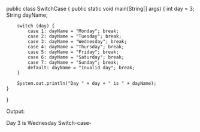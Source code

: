 
public class SwitchCase {
    public static void main(String[] args) {
        int day = 3;
        String dayName;

        switch (day) {
            case 1: dayName = "Monday"; break;
            case 2: dayName = "Tuesday"; break;
            case 3: dayName = "Wednesday"; break;
            case 4: dayName = "Thursday"; break;
            case 5: dayName = "Friday"; break;
            case 6: dayName = "Saturday"; break;
            case 7: dayName = "Sunday"; break;
            default: dayName = "Invalid day"; break;
        }

        System.out.println("Day " + day + " is " + dayName);
    }
}


Output:


Day 3 is Wednesday
 Switch-case-
